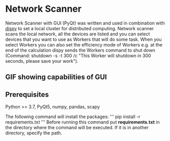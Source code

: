 # Network Scanner
Network Scanner with GUI (PyQt) was written and used in combination with [dispy](https://pypi.org/project/dispy/) to set a local cluster for distributed computing. Network scanner scans the local network, all the devices are listed and you can select devices that you want to use as Workers that will do some task. When you select Workers you can also set the efficiency mode of Workers e.g. at the end of the calculation dispy sends the Workers command to shut down (Command: shutdown -s -t 300 /c "This Worker will shutdown in 300 seconds, please save your work").  


## GIF showing capabilities of GUI 


## Prerequisites

Python >= 3.7, PyQt5, numpy, pandas, scapy

The following command will install the packages:
'''
pip install -r requirements.txt
'''
Before running this command put **requirements.txt** in the directory where the command will be executed. If it is in another directory, specify the path.